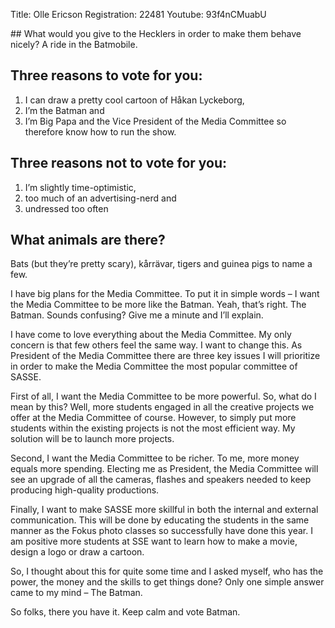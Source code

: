 Title: Olle Ericson
Registration: 22481
Youtube: 93f4nCMuabU

<section class="well" markdown="1">
## What would you give to the Hecklers in order to make them behave nicely?
A ride in the Batmobile.

## Three reasons to vote for you:

1. I can draw a pretty cool cartoon of Håkan Lyckeborg,
2. I’m the Batman and
3. I’m Big Papa and the Vice President of the Media Committee so therefore know how to run the show.

## Three reasons not to vote for you:

1. I’m slightly time-optimistic,
2. too much of an advertising-nerd and
3. undressed too often

## What animals are there?
Bats (but they’re pretty scary), kårrävar, tigers and guinea pigs to name a few.
</section>

I have big plans for the Media Committee. To put it in simple words – I want the Media Committee to be more like the Batman. Yeah, that’s right. The Batman. Sounds confusing? Give me a minute and I’ll explain.

I have come to love everything about the Media Committee. My only concern is that few others feel the same way. I want to change this. As President of the Media Committee there are three key issues I will prioritize in order to make the Media Committee the most popular committee of SASSE.

First of all, I want the Media Committee to be more powerful. So, what do I mean by this? Well, more students engaged in all the creative projects we offer at the Media Committee of course.  However, to simply put more students within the existing projects is not the most efficient way. My solution will be to launch more projects.

Second, I want the Media Committee to be richer. To me, more money equals more spending. Electing me as President, the Media Committee will see an upgrade of all the cameras, flashes and speakers needed to keep producing high-quality productions.

Finally, I want to make SASSE more skillful in both the internal and external communication. This will be done by educating the students in the same manner as the Fokus photo classes so successfully have done this year. I am positive more students at SSE want to learn how to make a movie, design a logo or draw a cartoon.

So, I thought about this for quite some time and I asked myself, who has the power, the money and the skills to get things done? Only one simple answer came to my mind – The Batman.

So folks, there you have it. Keep calm and vote Batman.
